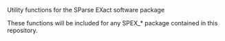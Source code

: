 Utility functions for the SParse EXact software package

These functions will be included for any SPEX_* package contained in this repository.
